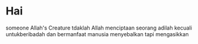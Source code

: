 # Hai
someone
Allah's Creature
tdaklah Allah menciptaan seorang adilah kecuali untukberibadah dan bermanfaat
manusia menyebalkan tapi mengasikkan
